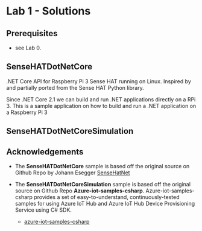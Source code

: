 # Lab 1 - Solutions

## Prerequisites
- see Lab 0.

## SenseHATDotNetCore
.NET Core API for Raspberry Pi 3 Sense HAT running on Linux. Inspired by and partially ported from the Sense HAT Python library.

Since .NET Core 2.1 we can build and run .NET applications directly on a RPi 3. This is a sample application on how to build and run a .NET application on a Raspberry Pi 3

## SenseHATDotNetCoreSimulation


## Acknowledgements
- The **SenseHATDotNetCore** sample is based off the original source on Github Repo by Johann Esegger [SenseHatNet](https://github.com/johannesegger/SenseHatNet)

- The **SenseHATDotNetCoreSimulation** sample is based off the original source on Github Repo **Azure-iot-samples-csharp**. Azure-iot-samples-csharp provides a set of easy-to-understand, continuously-tested samples for using Azure IoT Hub and Azure IoT Hub Device Provisioning Service using C# SDK.
    - [azure-iot-samples-csharp](https://github.com/Azure-Samples/azure-iot-samples-csharp)

